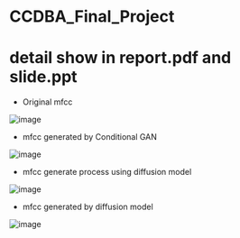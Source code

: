 # CCDBA_Final_Project
# detail show in report.pdf and slide.ppt

* Original mfcc

![image](https://github.com/hsu1123/image_file/blob/main/mfcc1.PNG)

* mfcc generated by Conditional GAN

![image](https://github.com/hsu1123/image_file/blob/main/cgan%20mfcc.PNG)

* mfcc generate process using diffusion model

![image](https://github.com/hsu1123/image_file/blob/main/diff%20process.PNG)

* mfcc generated by diffusion model

![image](https://github.com/hsu1123/image_file/blob/main/diff%20mfcc.PNG)
